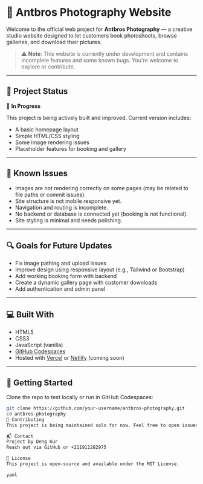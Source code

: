  # 📸 Antbros Photography Website

Welcome to the official web project for **Antbros Photography** — a creative studio website designed to let customers book photoshoots, browse galleries, and download their pictures.

> ⚠️ **Note**: This website is currently under development and contains incomplete features and some known bugs. You're welcome to explore or contribute.

---

## 🚧 Project Status

🔧 **In Progress**

This project is being actively built and improved. Current version includes:
- A basic homepage layout
- Simple HTML/CSS styling
- Some image rendering issues
- Placeholder features for booking and gallery

---

## 🐛 Known Issues

- Images are not rendering correctly on some pages (may be related to file paths or commit issues).
- Site structure is not mobile responsive yet.
- Navigation and routing is incomplete.
- No backend or database is connected yet (booking is not functional).
- Site styling is minimal and needs polishing.

---

## 🔍 Goals for Future Updates

- Fix image pathing and upload issues
- Improve design using responsive layout (e.g., Tailwind or Bootstrap)
- Add working booking form with backend
- Create a dynamic gallery page with customer downloads
- Add authentication and admin panel

---

## 💻 Built With

- HTML5
- CSS3
- JavaScript (vanilla)
- [GitHub Codespaces](https://github.com/features/codespaces)
- Hosted with [Vercel](https://vercel.com) or [Netlify](https://netlify.com) (coming soon)

---

## 🚀 Getting Started

Clone the repo to test locally or run in GitHub Codespaces:
```bash
git clone https://github.com/your-username/antbros-photography.git
cd antbros-photography
🤝 Contributing
This project is being maintained solo for now. Feel free to open issues, suggest fixes, or submit pull requests.

📬 Contact
Project by Deng Kur
Reach out via GitHub or +211911282975

📄 License
This project is open-source and available under the MIT License.

yaml

